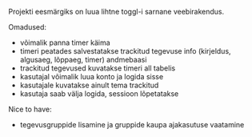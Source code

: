 Projekti eesmärgiks on luua lihtne toggl-i sarnane veebirakendus.

Omadused:
- võimalik panna timer käima
- timeri peatades salvestatakse trackitud tegevuse info (kirjeldus, algusaeg, lõppaeg, timer) andmebaasi
- trackitud tegevused kuvatakse timeri all tabelis
- kasutajal võimalik luua konto ja logida sisse
- kasutajale kuvatakse ainult tema trackitud
- kasutaja saab välja logida, sessioon lõpetatakse

Nice to have:
- tegevusgruppide lisamine ja gruppide kaupa ajakasutuse vaatamine
